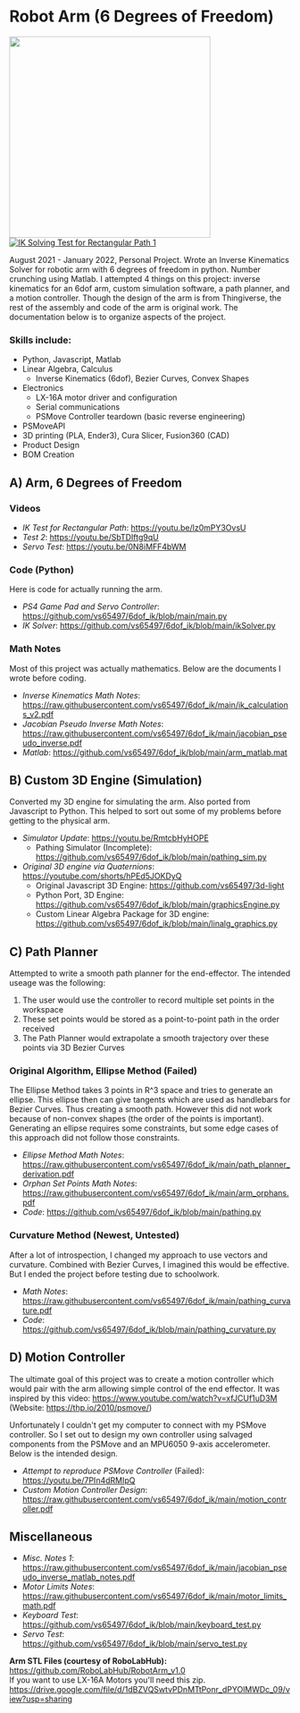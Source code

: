 # Robot Arm (6 Degrees of Freedom)

<img src="https://zanzivyr.github.io/home/images/demo/arm_crop.jpg" height="360"> [![IK Solving Test for Rectangular Path 1](https://img.youtube.com/vi/lz0mPY3OvsU/0.jpg)](https://youtu.be/lz0mPY3OvsU)

August 2021 - January 2022, Personal Project. Wrote an Inverse Kinematics Solver for robotic arm with 6 degrees of freedom in python. Number crunching using Matlab. I attempted 4 things on this project: inverse kinematics for an 6dof arm, custom simulation software, a path planner, and a motion controller. Though the design of the arm is from Thingiverse, the rest of the assembly and code of the arm is original work. The documentation below is to organize aspects of the project.

### Skills include:
- Python, Javascript, Matlab
- Linear Algebra, Calculus
  - Inverse Kinematics (6dof), Bezier Curves, Convex Shapes
- Electronics
  - LX-16A motor driver and configuration
  - Serial communications
  - PSMove Controller teardown (basic reverse engineering)
- PSMoveAPI
- 3D printing (PLA, Ender3), Cura Slicer, Fusion360 (CAD)
- Product Design
- BOM Creation

## A) Arm, 6 Degrees of Freedom

### Videos
 - _IK Test for Rectangular Path_: https://youtu.be/lz0mPY3OvsU
 - _Test 2_: https://youtu.be/SbTDIftg9qU
 - _Servo Test_: https://youtu.be/0N8iMFF4bWM

### Code (Python)
Here is code for actually running the arm.
 - _PS4 Game Pad and Servo Controller_: https://github.com/vs65497/6dof_ik/blob/main/main.py
 - _IK Solver_: https://github.com/vs65497/6dof_ik/blob/main/ikSolver.py

### Math Notes
Most of this project was actually mathematics. Below are the documents I wrote before coding.
 - _Inverse Kinematics Math Notes_: https://raw.githubusercontent.com/vs65497/6dof_ik/main/ik_calculations_v2.pdf
 - _Jacobian Pseudo Inverse Math Notes_: https://raw.githubusercontent.com/vs65497/6dof_ik/main/jacobian_pseudo_inverse.pdf
 - _Matlab_: https://github.com/vs65497/6dof_ik/blob/main/arm_matlab.mat

## B) Custom 3D Engine (Simulation)
Converted my 3D engine for simulating the arm. Also ported from Javascript to Python. This helped to sort out some of my problems before getting to the physical arm.
- _Simulator Update_: https://youtu.be/RmtcbHyHOPE
  - Pathing Simulator (Incomplete): https://github.com/vs65497/6dof_ik/blob/main/pathing_sim.py
- _Original 3D engine via Quaternions_: https://youtube.com/shorts/hPEd5JOKDyQ
  - Original Javascript 3D Engine: https://github.com/vs65497/3d-light
  - Python Port, 3D Engine: https://github.com/vs65497/6dof_ik/blob/main/graphicsEngine.py
  - Custom Linear Algebra Package for 3D engine: https://github.com/vs65497/6dof_ik/blob/main/linalg_graphics.py

## C) Path Planner
Attempted to write a smooth path planner for the end-effector. The intended useage was the following:
1) The user would use the controller to record multiple set points in the workspace
2) These set points would be stored as a point-to-point path in the order received
3) The Path Planner would extrapolate a smooth trajectory over these points via 3D Bezier Curves

### Original Algorithm, Ellipse Method (Failed)
The Ellipse Method takes 3 points in R^3 space and tries to generate an ellipse. This ellipse then can give tangents which are used as handlebars for Bezier Curves. Thus creating a smooth path. However this did not work because of non-convex shapes (the order of the points is important). Generating an ellipse requires some constraints, but some edge cases of this approach did not follow those constraints.
- _Ellipse Method Math Notes_: https://raw.githubusercontent.com/vs65497/6dof_ik/main/path_planner_derivation.pdf
- _Orphan Set Points Math Notes_: https://raw.githubusercontent.com/vs65497/6dof_ik/main/arm_orphans.pdf
- _Code_: https://github.com/vs65497/6dof_ik/blob/main/pathing.py

### Curvature Method (Newest, Untested)
After a lot of introspection, I changed my approach to use vectors and curvature. Combined with Bezier Curves, I imagined this would be effective. But I ended the project before testing due to schoolwork.
- _Math Notes_: https://raw.githubusercontent.com/vs65497/6dof_ik/main/pathing_curvature.pdf
- _Code_: https://github.com/vs65497/6dof_ik/blob/main/pathing_curvature.py

## D) Motion Controller
The ultimate goal of this project was to create a motion controller which would pair with the arm allowing simple control of the end effector. It was inspired by this video: https://www.youtube.com/watch?v=xfJCUf1uD3M (Website: https://thp.io/2010/psmove/)

Unfortunately I couldn't get my computer to connect with my PSMove controller. So I set out to design my own controller using salvaged components from the PSMove and an MPU6050 9-axis accelerometer. Below is the intended design.
- _Attempt to reproduce PSMove Controller_ (Failed): https://youtu.be/7PIn4dRMIpQ
- _Custom Motion Controller Design_: https://raw.githubusercontent.com/vs65497/6dof_ik/main/motion_controller.pdf

## Miscellaneous
- _Misc. Notes 1_: https://raw.githubusercontent.com/vs65497/6dof_ik/main/jacobian_pseudo_inverse_matlab_notes.pdf
- _Motor Limits Notes_: https://raw.githubusercontent.com/vs65497/6dof_ik/main/motor_limits_math.pdf
- _Keyboard Test_: https://github.com/vs65497/6dof_ik/blob/main/keyboard_test.py
- _Servo Test_: https://github.com/vs65497/6dof_ik/blob/main/servo_test.py

**Arm STL Files (courtesy of RoboLabHub):** https://github.com/RoboLabHub/RobotArm_v1.0<br />
If you want to use LX-16A Motors you'll need this zip.
https://drive.google.com/file/d/1dBZVQSwtvPDnMTtPonr_dPYOlMWDc_09/view?usp=sharing
